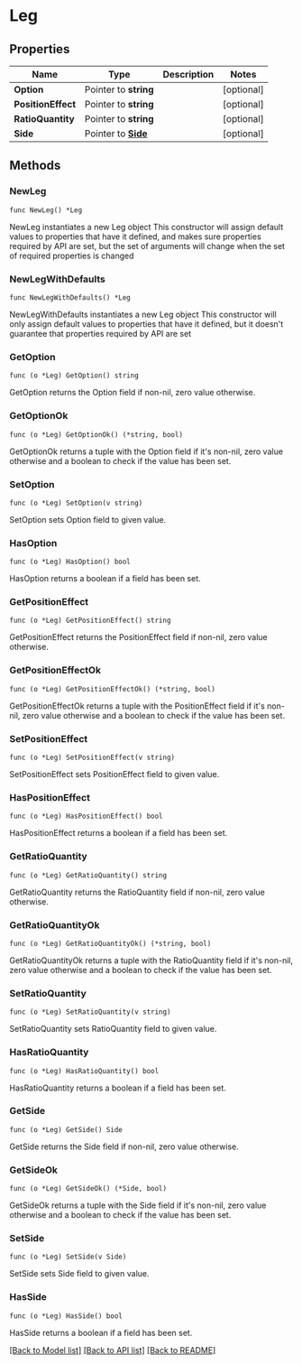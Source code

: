 # Leg

## Properties

Name | Type | Description | Notes
------------ | ------------- | ------------- | -------------
**Option** | Pointer to **string** |  | [optional] 
**PositionEffect** | Pointer to **string** |  | [optional] 
**RatioQuantity** | Pointer to **string** |  | [optional] 
**Side** | Pointer to [**Side**](Side.md) |  | [optional] 

## Methods

### NewLeg

`func NewLeg() *Leg`

NewLeg instantiates a new Leg object
This constructor will assign default values to properties that have it defined,
and makes sure properties required by API are set, but the set of arguments
will change when the set of required properties is changed

### NewLegWithDefaults

`func NewLegWithDefaults() *Leg`

NewLegWithDefaults instantiates a new Leg object
This constructor will only assign default values to properties that have it defined,
but it doesn't guarantee that properties required by API are set

### GetOption

`func (o *Leg) GetOption() string`

GetOption returns the Option field if non-nil, zero value otherwise.

### GetOptionOk

`func (o *Leg) GetOptionOk() (*string, bool)`

GetOptionOk returns a tuple with the Option field if it's non-nil, zero value otherwise
and a boolean to check if the value has been set.

### SetOption

`func (o *Leg) SetOption(v string)`

SetOption sets Option field to given value.

### HasOption

`func (o *Leg) HasOption() bool`

HasOption returns a boolean if a field has been set.

### GetPositionEffect

`func (o *Leg) GetPositionEffect() string`

GetPositionEffect returns the PositionEffect field if non-nil, zero value otherwise.

### GetPositionEffectOk

`func (o *Leg) GetPositionEffectOk() (*string, bool)`

GetPositionEffectOk returns a tuple with the PositionEffect field if it's non-nil, zero value otherwise
and a boolean to check if the value has been set.

### SetPositionEffect

`func (o *Leg) SetPositionEffect(v string)`

SetPositionEffect sets PositionEffect field to given value.

### HasPositionEffect

`func (o *Leg) HasPositionEffect() bool`

HasPositionEffect returns a boolean if a field has been set.

### GetRatioQuantity

`func (o *Leg) GetRatioQuantity() string`

GetRatioQuantity returns the RatioQuantity field if non-nil, zero value otherwise.

### GetRatioQuantityOk

`func (o *Leg) GetRatioQuantityOk() (*string, bool)`

GetRatioQuantityOk returns a tuple with the RatioQuantity field if it's non-nil, zero value otherwise
and a boolean to check if the value has been set.

### SetRatioQuantity

`func (o *Leg) SetRatioQuantity(v string)`

SetRatioQuantity sets RatioQuantity field to given value.

### HasRatioQuantity

`func (o *Leg) HasRatioQuantity() bool`

HasRatioQuantity returns a boolean if a field has been set.

### GetSide

`func (o *Leg) GetSide() Side`

GetSide returns the Side field if non-nil, zero value otherwise.

### GetSideOk

`func (o *Leg) GetSideOk() (*Side, bool)`

GetSideOk returns a tuple with the Side field if it's non-nil, zero value otherwise
and a boolean to check if the value has been set.

### SetSide

`func (o *Leg) SetSide(v Side)`

SetSide sets Side field to given value.

### HasSide

`func (o *Leg) HasSide() bool`

HasSide returns a boolean if a field has been set.


[[Back to Model list]](../README.md#documentation-for-models) [[Back to API list]](../README.md#documentation-for-api-endpoints) [[Back to README]](../README.md)


